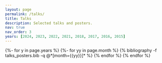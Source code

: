 ```yaml
---
layout: page
permalink: /talks/
title: Talks
description: Selected talks and posters.
nav: true
nav_order: 3
years: [2024, 2023, 2022, 2021, 2018, 2017, 2016, 2015]
---
```



<div class="publications">
{%- for y in page.years %}
{%- for yy in page.month %}
{% bibliography -f talks_posters.bib -q @*[month={{yy}}]* %}
{% endfor %}
{% endfor %}
</div>


